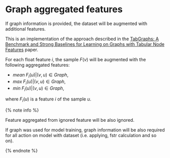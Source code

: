 # Graph aggregated features 

If graph information is provided, the dataset will be augmented with additional features.

This is an implementation of the approach described in the [TabGraphs: A Benchmark and Strong Baselines for Learning on Graphs with Tabular Node Features](https://arxiv.org/abs/2409.14500) paper.

For each float feature $i$, the sample $F(v)$ will be augmented with the following aggregated features:
- $mean \; { F_i(u) | (v, u) \in Graph}$,  
- $max \; { F_i(u) | (v, u) \in Graph}$,
- $min \; { F_i(u) | (v, u) \in Graph}$,

where $F_i(u)$ is a feature $i$ of the sample $u$.

{% note info %}

Feature aggregated from ignored feature will be also ignored.

If graph was used for model training, graph information will be also required for all action on model with dataset (i.e. applying, fstr calculation and so on).

{% endnote %}
